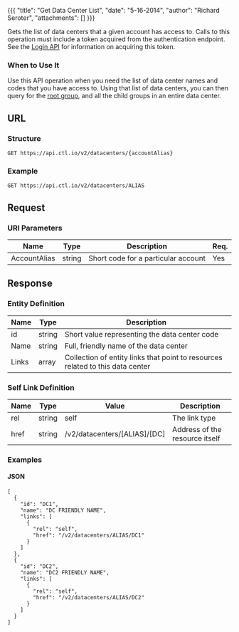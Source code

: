 {{{
  "title": "Get Data Center List",
  "date": "5-16-2014",
  "author": "Richard Seroter",
  "attachments": []
}}}

Gets the list of data centers that a given account has access to. Calls to this operation must include a token acquired from the authentication endpoint. See the [Login API](../Authentication/login.md) for information on acquiring this token.

### When to Use It

Use this API operation when you need the list of data center names and codes that you have access to. Using that list of data centers, you can then query for the [root group](get-data-center.md), and all the child groups in an entire data center.

## URL

### Structure

    GET https://api.ctl.io/v2/datacenters/{accountAlias}

### Example

    GET https://api.ctl.io/v2/datacenters/ALIAS

## Request

### URI Parameters

<table>
  <thead>
    <tr>
      <th>Name</th>
      <th>Type</th>
      <th>Description</th>
      <th>Req.</th>
    </tr>
  </thead>
  <tbody>
    <tr>
      <td>AccountAlias</td>
      <td>string</td>
      <td>Short code for a particular account</td>
      <td>Yes</td>
    </tr>
  </tbody>
</table>

## Response

### Entity Definition

<table>
  <thead>
    <tr>
      <th>Name</th>
      <th>Type</th>
      <th>Description</th>
    </tr>
  </thead>
  <tbody>
    <tr>
      <td>id</td>
      <td>string</td>
      <td>Short value representing the data center code</td>
    </tr>
    <tr>
      <td>Name</td>
      <td>string</td>
      <td>Full, friendly name of the data center</td>
    </tr>
    <tr>
      <td>Links</td>
      <td>array</td>
      <td>Collection of entity links that point to resources related to this data center</td>
    </tr>
  </tbody>
</table>

### Self Link Definition

<table>
  <thead>
    <tr>
      <th>Name</th>
      <th>Type</th>
      <th>Value</th>
      <th>Description</th>
    </tr>
  </thead>
  <tbody>
    <tr>
      <td>rel</td>
      <td>string</td>
      <td>self</td>
      <td>The link type</td>
    </tr>
    <tr>
      <td>href</td>
      <td>string</td>
      <td>/v2/datacenters/[ALIAS]/[DC]</td>
      <td>Address of the resource itself</td>
    </tr>
  </tbody>
</table>

### Examples

#### JSON

    [
      {
        "id": "DC1",
        "name": "DC FRIENDLY NAME",
        "links": [
          {
            "rel": "self",
            "href": "/v2/datacenters/ALIAS/DC1"
          }
        ]
      },
      {
        "id": "DC2",
        "name": "DC2 FRIENDLY NAME",
        "links": [
          {
            "rel": "self",
            "href": "/v2/datacenters/ALIAS/DC2"
          }
        ]
      }
    ]
